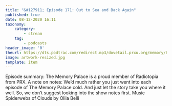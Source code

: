 ```yaml
---
title: "&#127911; Episode 171: Out to Sea and Back Again"
published: true
date: 08-12-2020 16:11
taxonomy:
    category:
        - stream
    tag:
        - podcasts
header_image: '0'
theurl: https://dts.podtrac.com/redirect.mp3/dovetail.prxu.org/memory/8938789a-364e-4b52-882a-09cafa220c7d/thememorypalace.mp3
image: artwork-resized.jpg
template: item
--- 
```

Episode summary: The Memory Palace is a proud member of Radiotopia from PRX. A note on notes: We’d much rather you just went into each episode of The Memory Palace cold. And just let the story take you where it well. So, we don’t suggest looking into the show notes first. Music Spiderwebs of Clouds by Oliia Belli
